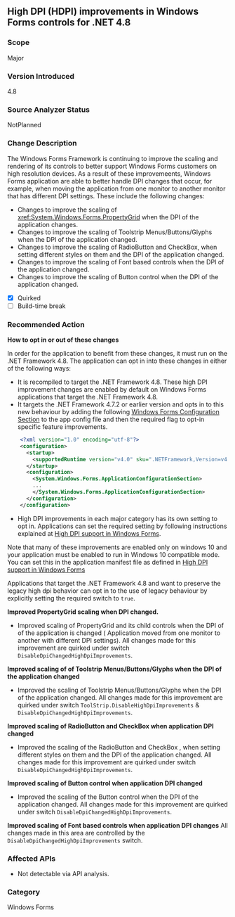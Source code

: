 ## High DPI (HDPI) improvements in Windows Forms controls for .NET 4.8

### Scope
Major

### Version Introduced
4.8

### Source Analyzer Status
NotPlanned

### Change Description
The Windows Forms Framework is continuing to improve the scaling and rendering of its controls to better support Windows Forms customers on high resolution devices. As a result of these improvemeents, Windows Forms application are able to better handle DPI changes that occur, for example, when moving the application from one monitor to another monitor that has different DPI settings. These include the following changes:
- Changes to improve the scaling of <xref:System.Windows.Forms.PropertyGrid> when the DPI of the application changes.
- Changes to improve the scaling of Toolstrip Menus/Buttons/Glyphs when the DPI of the application changed.
- Changes to improve the scaling of RadioButton and CheckBox, when setting different styles on them and the DPI of the application changed.
- Changes to improve the scaling of Font based controls when the DPI of the application changed.
- Changes to improve the scaling of Button control when the DPI of the application changed.

- [x] Quirked
- [ ] Build-time break

### Recommended Action
__How to opt in or out of these changes__
  
In order for the application to benefit from these changes, it must run on the .NET Framework 4.8. The application can opt in into these changes in either of the following ways:
- It is recompiled to target the .NET Framework 4.8. These high DPI improvement changes are enabled by default on Windows Forms applications that target the .NET Framework 4.8.
- It targets the .NET Framework 4.7.2 or earlier version and opts in to this new behaviour by adding the following [Windows Forms Configuration Section](https://docs.microsoft.com/en-us/dotnet/framework/configure-apps/file-schema/winforms/) to the app config file and then the required flag to opt-in specific feature improvements.

```xml
    <?xml version="1.0" encoding="utf-8"?>
    <configuration>
      <startup>
        <supportedRuntime version="v4.0" sku=".NETFramework,Version=v4.7"/>
      </startup>
      <configuration>
        <System.Windows.Forms.ApplicationConfigurationSection>
        ...
        </System.Windows.Forms.ApplicationConfigurationSection>
      </configuration>
    </configuration>
```    
-  High DPI improvements in each major category has its own setting to opt in. Applications can set the required setting by following instructions explained at [High DPI support in Windows Forms](https://docs.microsoft.com/en-us/dotnet/framework/winforms/high-dpi-support-in-windows-forms).

Note that many of these improvements are enabled only on windows 10 and your application must be enabled to run in Windows 10 compatible mode. You can set this in the application manifest file as defined in [High DPI support in Windows Forms](https://docs.microsoft.com/en-us/dotnet/framework/winforms/high-dpi-support-in-windows-forms)

Applications that target the .NET Framework 4.8 and want to preserve the legacy high dpi behavior can opt in to the use of legacy behaviour by explicitly setting the required switch to `true`.

__Improved PropertyGrid scaling when DPI changed.__
- Improved scaling of PropertyGrid and its child controls when the DPI of of the application is changed ( Application moved from one monitor to another with different DPI settings). All changes made for this improvement are quirked under switch `DisableDpiChangedHighDpiImprovements`.

__Improved scaling of of Toolstrip Menus/Buttons/Glyphs when the DPI of the application changed__
- Improved the scaling of Toolstrip Menus/Buttons/Glyphs when the DPI of the application changed. All changes made for this improvement are quirked under switch `ToolStrip.DisableHighDpiImprovements` & `DisableDpiChangedHighDpiImprovements`.

__Improved scaling of RadioButton and CheckBox when application DPI changed__
- Improved the scaling of the RadioButton and CheckBox , when setting different styles on them and the DPI of the application changed. All changes made for this improvement are quirked under switch `DisableDpiChangedHighDpiImprovements`.

__Improved scaling of Button control when application DPI changed__
- Improved the scaling of the Button control when the DPI of the application changed. All changes made for this improvement are quirked under switch `DisableDpiChangedHighDpiImprovements`.

__Improved scaling of Font based controls when application DPI changes__
All changes made in this area are controlled by the `DisableDpiChangedHighDpiImprovements` switch.
 
### Affected APIs 
- Not detectable via API analysis.


### Category
Windows Forms

<!--
    ### Original Bug
616661
378542
519500
597091
645041
656271
664147
671791
-->

<!-- breaking change id:  -->

